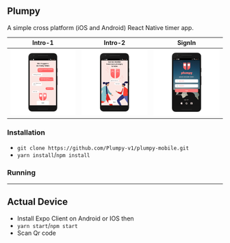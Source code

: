 ## Plumpy

A simple cross platform (iOS and Android) React Native timer app.

|            Intro-1            |            Intro-2            |           SignIn            |
| :---------------------------: | :---------------------------: |:---------------------------: |
| ![](./assets/MobileScreen/1.png) | ![](./assets/MobileScreen/2.png) | ![](./assets/MobileScreen/3.png) |

### Installation

- `git clone https://github.com/Plumpy-v1/plumpy-mobile.git`
- `yarn install`/`npm install`

### Running

---


## Actual Device

- Install Expo Client on Android or IOS then
- `yarn start`/`npm start`
- Scan Qr code
